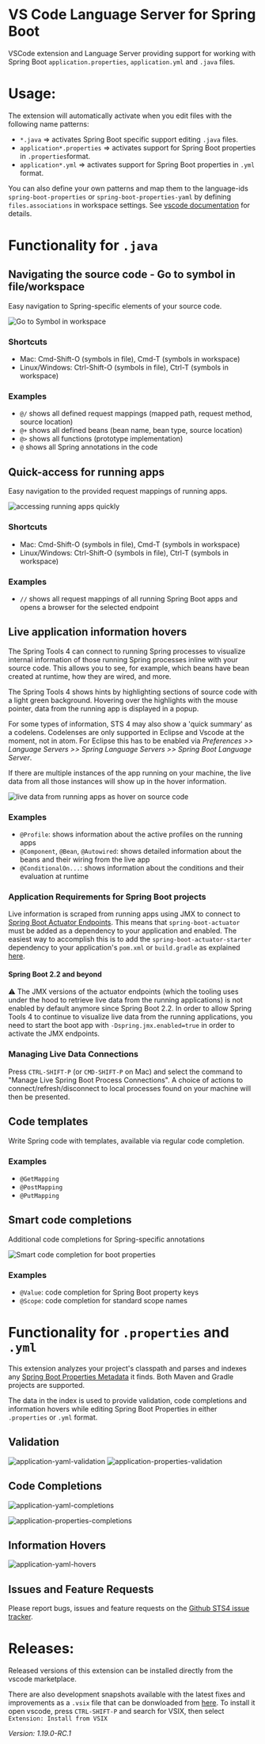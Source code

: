 # VS Code Language Server for Spring Boot

VSCode extension and Language Server providing support for working with Spring Boot 
`application.properties`, `application.yml` and `.java` files.

# Usage:

The extension will automatically activate when you edit files with the following
name patterns:

 - `*.java` =>  activates Spring Boot specific support editing `.java` files.
 - `application*.properties` => activates support for Spring Boot properties in `.properties`format.
 - `application*.yml` =>  activates support for Spring Boot properties in `.yml` format.

You can also define your own patterns and map them to the language-ids
`spring-boot-properties` or `spring-boot-properties-yaml` by defining `files.associations`
in workspace settings.  See [vscode documentation](https://code.visualstudio.com/Docs/languages/overview#_adding-a-file-extension-to-a-language) for details.

# Functionality for `.java`

## Navigating the source code - Go to symbol in file/workspace
Easy navigation to Spring-specific elements of your source code.

![Go to Symbol in workspace][java-navigation]

### Shortcuts
* Mac: Cmd-Shift-O (symbols in file), Cmd-T (symbols in workspace)
* Linux/Windows: Ctrl-Shift-O (symbols in file), Ctrl-T (symbols in workspace)

### Examples
* `@/` shows all defined request mappings (mapped path, request method, source location)
* `@+` shows all defined beans (bean name, bean type, source location)
* `@>` shows all functions (prototype implementation)
* `@` shows all Spring annotations in the code

## Quick-access for running apps
Easy navigation to the provided request mappings of running apps.

![accessing running apps quickly][java-live-apps-quick-access]

### Shortcuts
* Mac: Cmd-Shift-O (symbols in file), Cmd-T (symbols in workspace)
* Linux/Windows: Ctrl-Shift-O (symbols in file), Ctrl-T (symbols in workspace)

### Examples
* `//` shows all request mappings of all running Spring Boot apps and opens a browser for the selected endpoint

## Live application information hovers
The Spring Tools 4 can connect to running Spring processes to visualize internal information of those running Spring processes inline with your source code. This allows you to see, for example, which beans have bean created at runtime, how they are wired, and more.

The Spring Tools 4 shows hints by highlighting sections of source code with a light green background. Hovering over the highlights with the mouse pointer, data from the running app is displayed in a popup.

For some types of information, STS 4 may also show a 'quick summary' as a codelens. Codelenses are only supported in Eclipse and Vscode at the moment, not in atom. For Eclipse this has to be enabled via *Preferences >> Language Servers >> Spring Language Servers >> Spring Boot Language Server*.

If there are multiple instances of the app running on your machine, the live data from all those instances will show up in the hover information.

![live data from running apps as hover on source code][java-live-hovers]

### Examples
* `@Profile`: shows information about the active profiles on the running apps
* `@Component`, `@Bean`, `@Autowired`: shows detailed information about the beans and their wiring from the live app
* `@ConditionalOn...`: shows information about the conditions and their evaluation at runtime

### Application Requirements for Spring Boot projects

Live information is scraped from running apps using JMX to connect to [Spring Boot Actuator Endpoints](https://docs.spring.io/spring-boot/docs/current/reference/html/production-ready-endpoints.html). This means that `spring-boot-actuator` must be added as a dependency to your application and enabled. The easiest way to accomplish this is to add the `spring-boot-actuator-starter` dependency to your application's `pom.xml` or `build.gradle` as explained [here](https://docs.spring.io/spring-boot/docs/current/reference/html/production-ready-enabling.html).

#### Spring Boot 2.2 and beyond

⚠️ The JMX versions of the actuator endpoints (which the tooling uses under the hood to retrieve live data from the running applications) is not enabled by default anymore since Spring Boot 2.2. In order to allow Spring Tools 4 to continue to visualize live data from the running applications, you need to start the boot app with `-Dspring.jmx.enabled=true` in order to activate the JMX endpoints.

### Managing Live Data Connections

Press `CTRL-SHIFT-P` (or `CMD-SHIFT-P` on Mac) and select the command to
"Manage Live Spring Boot Process Connections". A choice of actions to connect/refresh/disconnect
to local processes found on your machine will then be presented.

## Code templates

Write Spring code with templates, available via regular code completion.

### Examples

* `@GetMapping`
* `@PostMapping`
* `@PutMapping`

## Smart code completions
Additional code completions for Spring-specific annotations

![Smart code completion for boot properties][java-code-completion]

### Examples
* `@Value`: code completion for Spring Boot property keys
* `@Scope`: code completion for standard scope names

# Functionality for `.properties` and `.yml`

This extension analyzes your project's classpath and parses and indexes any [Spring Boot
Properties Metadata](https://docs.spring.io/spring-boot/docs/current/reference/html/configuration-metadata.html) it finds. Both Maven and Gradle projects are supported.

The data in the index is used to provide validation, code completions and information
hovers while editing Spring Boot Properties in either `.properties` or `.yml` format.

## Validation

![application-yaml-validation][yaml-validation]
![application-properties-validation][properties-validation]

## Code Completions

![application-yaml-completions][yaml-completion]

![application-properties-completions][properties-completion]

## Information Hovers

![application-yaml-hovers][yaml-hovers]

## Issues and Feature Requests

Please report bugs, issues and feature requests on the [Github STS4 issue tracker](https://github.com/spring-projects/sts4/issues). 

# Releases:

Released versions of this extension can be installed directly from the vscode marketplace.

There are also development snapshots available with the latest fixes and improvements as a `.vsix` file 
that can be donwloaded from 
[here](https://dist.springsource.com/snapshot/STS4/nightly-distributions.html). To install it
open vscode, press `CTRL-SHIFT-P` and search for VSIX, then select `Extension: Install from VSIX`

[yaml-completion]: https://github.com/spring-projects/sts4/raw/5360ae4fabf9245da58f5897c54e9a14786d0622/vscode-extensions/vscode-boot-properties/readme-imgs/yaml-completion.png
[properties-completion]: https://github.com/spring-projects/sts4/raw/5360ae4fabf9245da58f5897c54e9a14786d0622/vscode-extensions/vscode-boot-properties/readme-imgs/properties-completion.png
[yaml-validation]: https://github.com/spring-projects/sts4/raw/5360ae4fabf9245da58f5897c54e9a14786d0622/vscode-extensions/vscode-boot-properties/readme-imgs/yaml-validation.png
[properties-validation]: https://github.com/spring-projects/sts4/raw/5360ae4fabf9245da58f5897c54e9a14786d0622/vscode-extensions/vscode-boot-properties/readme-imgs/properties-validation.png
[yaml-hovers]: https://github.com/spring-projects/sts4/raw/1d731ed1ad5c8defcca4e4abb3cf5f2d89daba43/vscode-extensions/vscode-boot-properties/readme-imgs/yaml-hover.png
[java-code-completion]: https://github.com/spring-projects/sts4/raw/facac2003191bc29bf79049aa02a091457ffbe47/vscode-extensions/vscode-spring-boot/readme-imgs/java-code-completion.png
[java-live-apps-quick-access]: https://github.com/spring-projects/sts4/raw/facac2003191bc29bf79049aa02a091457ffbe47/vscode-extensions/vscode-spring-boot/readme-imgs/java-live-apps-quick-access.png
[java-live-hovers]: https://github.com/spring-projects/sts4/raw/e32a22cfd4c12b19ffbb55ca6619bf9f6eb213ea/vscode-extensions/vscode-spring-boot/readme-imgs/java-live-hovers.png
[java-navigation]: https://github.com/spring-projects/sts4/raw/facac2003191bc29bf79049aa02a091457ffbe47/vscode-extensions/vscode-spring-boot/readme-imgs/java-navigation.png


*Version: 1.19.0-RC.1*

